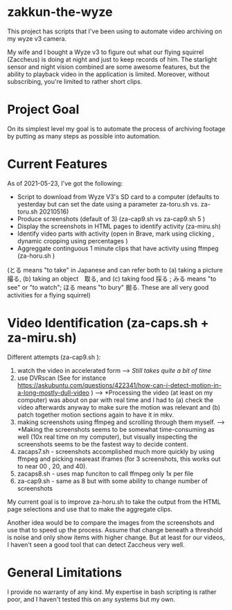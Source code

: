 # zakkun-the-wyze

This project has scripts that I've been using to automate video archiving on my wyze v3 camera. 

My wife and I bought a Wyze v3 to figure out what our flying squirrel (Zaccheus) is doing at night and just to keep records of him. The starlight sensor and night vision combined are some awesome features, but the ability to playback video in the application is limited. Moreover, without subscribing, you're limited to rather short clips.

# Project Goal

On its simplest level my goal is to automate the process of archiving footage by putting as many steps as possible into automation.


# Current Features

As of 2021-05-23, I've got the following:
* Script to download from Wyze V3's SD card to a computer (defaults to yesterday but can set the date using a parameter za-toru.sh  vs. za-toru.sh 20210516)
* Produce screenshots (default of 3) (za-cap9.sh vs za-cap9.sh 5 )
* Display the screenshots in HTML pages to identify activity (za-miru.sh)
* Identify video parts with activity (open in Brave, mark using clicking , dynamic cropping using percentages )
* Aggreggate continguous 1 minute clips that have activity using ffmpeg (za-horu.sh )



(とる means "to take" in Japanese and can refer both to (a) taking a picture　撮る, (b) taking an object　取る, and (c) taking food 採る ; みる means "to see" or "to watch"; ほる means "to bury" 掘る. These are all very good activities for a flying squirrel)

# Video Identification (za-caps.sh + za-miru.sh)


Different attempts (za-cap9.sh ):
1. watch the video in accelerated form --> *Still takes quite a bit of time*
2. use DVRscan (See for instance https://askubuntu.com/questions/422341/how-can-i-detect-motion-in-a-long-mostly-dull-video ) --> *Processing the video (at least on my computer) was about on par with real time and I had to (a) check the video afterwards anyway to make sure the motion was relevant and (b) patch together motion sections again to have it in mkv.
3. making screenshots using ffmpeg and scrolling through them myself. --> *Making the screenshots seems to be somewhat time-consuming as well (10x real time on my computer), but visually inspecting the screenshots seems to be the fastest way to decide content.
4. zacaps7.sh - screenshots accomplished much more quickly by using ffmpeg and picking neareast iframes (for 3 screenshots, this works out to near 00 , 20, and 40).
5. zacaps8.sh - uses map funciton to call ffmpeg only 1x per file
6. za-cap9.sh - same as 8 but with some ability to change number of screenshots


My current goal is to improve za-horu.sh to take the output from the HTML page selections and use that to make the aggregate clips.

Another idea would be to compare the images from the screenshots and use that to speed up the process. Assume that change beneath a threshold is noise and only show items with higher change. But at least for our videos, I haven't seen a good tool that can detect Zaccheus very well.


# General Limitations

I provide no warranty of any kind. My expertise in bash scripting is rather poor, and I haven't tested this on any systems but my own.
